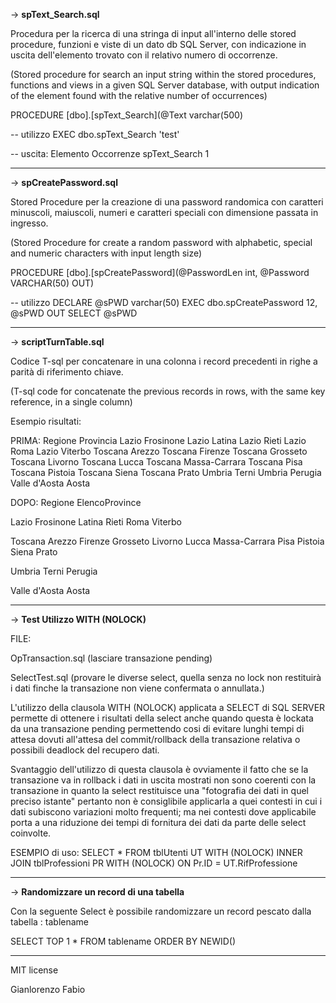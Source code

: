 
-> <b>spText_Search.sql</b>

Procedura per la ricerca di una stringa di input all'interno delle stored procedure, funzioni e viste di un dato db SQL Server, con indicazione in uscita dell'elemento trovato con il relativo numero di occorrenze.

(Stored procedure for search an input string within the stored procedures, functions and views in a given SQL Server database, with output indication of the element found with the relative number of occurrences)


PROCEDURE [dbo].[spText_Search](@Text varchar(500)

-- utilizzo
EXEC dbo.spText_Search 'test'

-- uscita:
Elemento        Occorrenze
spText_Search	    1

----------------------------------------------------------------------------------------------------------------------------------------------------------------

-> <b>spCreatePassword.sql</b>

Stored Procedure per la creazione di una password randomica con caratteri minuscoli, maiuscoli, numeri e caratteri speciali con dimensione passata in ingresso.

(Stored Procedure for create a random password with alphabetic, special and numeric characters with input length size)

PROCEDURE [dbo].[spCreatePassword](@PasswordLen int, @Password VARCHAR(50) OUT)

-- utilizzo
DECLARE @sPWD varchar(50)
EXEC dbo.spCreatePassword 12, @sPWD OUT
SELECT @sPWD

----------------------------------------------------------------------------------------------------------------------------------------------------------------

-> <b>scriptTurnTable.sql</b>

Codice T-sql per concatenare in una colonna i record precedenti in righe a parità di riferimento chiave.

(T-sql code for concatenate the previous records in rows, with the same key reference, in a single column)

Esempio risultati:

PRIMA:
Regione	Provincia
Lazio	Frosinone
Lazio	Latina
Lazio	Rieti
Lazio	Roma
Lazio	Viterbo
Toscana	Arezzo
Toscana	Firenze
Toscana	Grosseto
Toscana	Livorno
Toscana	Lucca
Toscana	Massa-Carrara
Toscana	Pisa
Toscana	Pistoia
Toscana	Siena
Toscana	Prato
Umbria	Terni
Umbria	Perugia
Valle d'Aosta	Aosta

DOPO:
Regione         ElencoProvince

Lazio           Frosinone Latina Rieti Roma Viterbo

Toscana         Arezzo Firenze Grosseto Livorno Lucca Massa-Carrara Pisa Pistoia Siena Prato

Umbria          Terni Perugia

Valle d'Aosta   Aosta

----------------------------------------------------------------------------------------------------------------------------------------------------------------
-> <b>Test Utilizzo WITH (NOLOCK)</b>

FILE:

OpTransaction.sql 
(lasciare transazione pending)

SelectTest.sql 
(provare le diverse select, quella senza no lock non restituirà i dati finche la transazione non viene confermata o annullata.)

L'utilizzo della clausola WITH (NOLOCK) applicata a SELECT di SQL SERVER permette di ottenere i risultati della select anche quando questa è lockata da una transazione pending permettendo cosi
di evitare lunghi tempi di attesa dovuti all'attesa del commit/rollback della transazione relativa o possibili deadlock del recupero dati.

Svantaggio dell'utilizzo di questa clausola è ovviamente il fatto che se la transazione va in rollback i dati in uscita mostrati non sono coerenti con la transazione in quanto la select restituisce una "fotografia dei dati in quel preciso istante" pertanto non è consiglibile applicarla a quei contesti in cui i dati subiscono variazioni molto frequenti; ma nei contesti dove applicabile porta a una riduzione dei tempi di fornitura dei dati da parte delle select coinvolte.

ESEMPIO di uso:
SELECT * 
FROM tblUtenti UT WITH (NOLOCK)
INNER JOIN tblProfessioni PR WITH (NOLOCK) ON Pr.ID = UT.RifProfessione

----------------------------------------------------------------------------------------------------------------------------------------------------------------
-> <b>Randomizzare un record di una tabella</b>

Con la seguente Select è possibile randomizzare un record pescato dalla tabella : tablename

SELECT TOP 1 * FROM tablename ORDER BY NEWID()

----------------------------------------------------------------------------------------------------------------------------------------------------------------

MIT license

Gianlorenzo Fabio
